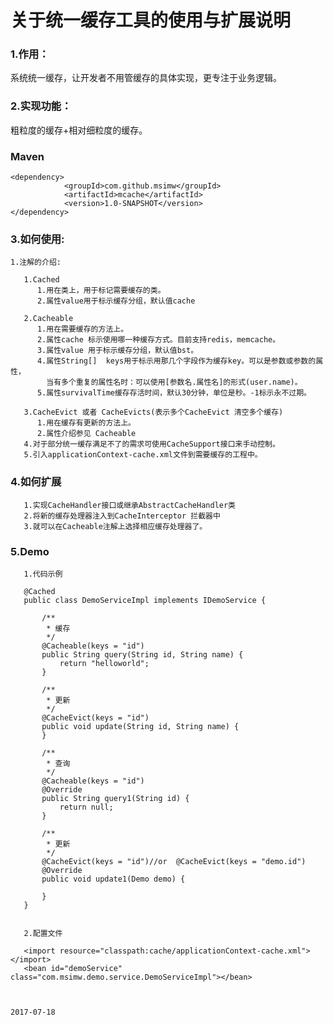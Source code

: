 # 关于统一缓存工具的使用与扩展说明

### 1.作用：
 系统统一缓存，让开发者不用管缓存的具体实现，更专注于业务逻辑。

### 2.实现功能：
粗粒度的缓存+相对细粒度的缓存。

### Maven

    <dependency>
                <groupId>com.github.msimw</groupId>
                <artifactId>mcache</artifactId>
                <version>1.0-SNAPSHOT</version>
    </dependency>

### 3.如何使用:

    1.注解的介绍:
       
       1.Cached      
          1.用在类上，用于标记需要缓存的类。
          2.属性value用于标示缓存分组，默认值cache
       
       2.Cacheable
          1.用在需要缓存的方法上。
          2.属性cache 标示使用哪一种缓存方式。目前支持redis，memcache。
          3.属性value 用于标示缓存分组，默认值bst。
          4.属性String[]  keys用于标示用那几个字段作为缓存key。可以是参数或参数的属性，
            当有多个重复的属性名时：可以使用[参数名.属性名]的形式(user.name)。
          5.属性survivalTime缓存存活时间，默认30分钟，单位是秒。-1标示永不过期。

       3.CacheEvict 或者 CacheEvicts(表示多个CacheEvict 清空多个缓存)
          1.用在缓存有更新的方法上。
          2.属性介绍参见 Cacheable
       4.对于部分统一缓存满足不了的需求可使用CacheSupport接口来手动控制。
       5.引入applicationContext-cache.xml文件到需要缓存的工程中。

### 4.如何扩展
       1.实现CacheHandler接口或继承AbstractCacheHandler类
       2.将新的缓存处理器注入到CacheInterceptor 拦截器中
       3.就可以在Cacheable注解上选择相应缓存处理器了。  
       
### 5.Demo

       1.代码示例
       
       @Cached
       public class DemoServiceImpl implements IDemoService {
       
           /**
            * 缓存
            */
           @Cacheable(keys = "id")
           public String query(String id, String name) {
               return "helloworld";
           }
       
           /**
            * 更新
            */
           @CacheEvict(keys = "id")
           public void update(String id, String name) {
           }
       
           /**
            * 查询
            */
           @Cacheable(keys = "id")
           @Override
           public String query1(String id) {
               return null;
           }
       
           /**
            * 更新
            */
           @CacheEvict(keys = "id")//or  @CacheEvict(keys = "demo.id")
           @Override
           public void update1(Demo demo) {
       
           }
       }
       
       
       2.配置文件
       
       <import resource="classpath:cache/applicationContext-cache.xml"></import>
       <bean id="demoService" class="com.msimw.demo.service.DemoServiceImpl"></bean>
              

                                                                                                                                           2017-07-18
